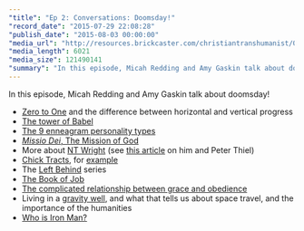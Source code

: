 ```yaml
---
"title": "Ep 2: Conversations: Doomsday!"
"record_date": "2015-07-29 22:08:28"
"publish_date": "2015-08-03 00:00:00"
"media_url": "http://resources.brickcaster.com/christiantranshumanist/002_doomsday.mp3"
"media_length": 6021
"media_size": 121490141
"summary": "In this episode, Micah Redding and Amy Gaskin talk about doomsday!"
---
```


In this episode, Micah Redding and Amy Gaskin talk about doomsday!

- [Zero to One](http://amzn.to/1WmbgB0) and the difference between horizontal and vertical progress
- [The tower of Babel](https://en.wikipedia.org/wiki/Tower_of_Babel)
- [The 9 enneagram personality types](https://www.enneagraminstitute.com/type-descriptions/)
- [*Missio Dei*, The Mission of God](https://en.wikipedia.org/wiki/Missio_Dei)
- More about [NT Wright](https://en.wikipedia.org/wiki/N._T._Wright) (see [this article](http://www.forbes.com/sites/valleyvoices/2015/06/24/peter-thiel-n-t-wright-on-technology-hope-and-the-end-of-death/) on him and Peter Thiel)
- [Chick Tracts](https://en.wikipedia.org/wiki/Chick_tract), for [example](https://www.chick.com/reading/tracts/0052/0052_01.asp)
- The [Left Behind](http://www.leftbehindmovie.com/) series
- [The Book of Job](https://en.wikipedia.org/wiki/Book_of_Job)
- [The complicated relationship between grace and obedience](http://farm1.staticflickr.com/54/178448235_4695964fae.jpg)
- Living in a [gravity well](https://en.wikipedia.org/wiki/Gravity_well), and what that tells us about space travel, and the importance of the humanities
- [Who is Iron Man?](http://micahredding.com/blog/2013/06/07/iron-man-and-modern-identity-crisis)